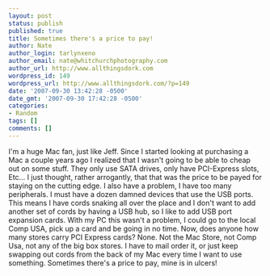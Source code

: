 ```yaml
---
layout: post
status: publish
published: true
title: Sometimes there's a price to pay!
author: Nate
author_login: tarlynxeno
author_email: nate@whitchurchphotography.com
author_url: http://www.allthingsdork.com
wordpress_id: 149
wordpress_url: http://www.allthingsdork.com/?p=149
date: '2007-09-30 13:42:28 -0500'
date_gmt: '2007-09-30 17:42:28 -0500'
categories:
- Random
tags: []
comments: []
---
```

<p>I'm a huge Mac fan, just like Jeff. Since I started looking at purchasing a Mac a couple years ago I realized that I wasn't going to be able to cheap out on some stuff. They only use SATA drives, only have PCI-Express slots, Etc... I just thought, rather arrogantly, that that was the price to be payed for staying on the cutting edge. I also have a problem, I have too many peripherals. I must have a dozen damned devices that use the USB ports. This means I have cords snaking all over the place and I don't want to add another set of cords by having a USB hub, so I like to add USB port expansion cards. With my PC this wasn't a problem, I could go to the local Comp USA, pick up a card and be going in no time. Now, does anyone how many stores carry PCI Express cards? None. Not the Mac Store, not Comp Usa, not any of the big box stores. I have to mail order it, or just keep swapping out cords from the back of my Mac every time I want to use something. Sometimes there's a price to pay, mine is in ulcers! </p>
